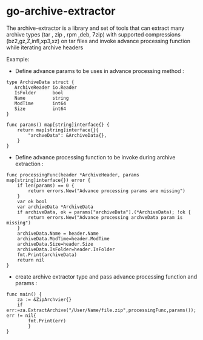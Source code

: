 # go-archive-extractor

The archive-extractor is a library and set of tools
that can extract many archive types (tar , zip , rpm ,deb, 7zip) with supported compressions (bz2,gz,Z,infl,xp3,xz) on tar files
and invoke advance processing function while iterating archive headers

Example:

- Define advance params to be uses in advance processing method :
 ```
type ArchiveData struct {
	ArchiveReader io.Reader
	IsFolder      bool
	Name          string
	ModTime       int64
	Size          int64
}
```
```
func params() map[string]interface{} {
	return map[string]interface{}{
		"archveData": &ArchiveData{},
	}
}
```
- Define advance processing function to be invoke during archive extraction :
```
func processingFunc(header *ArchiveHeader, params map[string]interface{}) error {
	if len(params) == 0 {
		return errors.New("Advance processing params are missing")
	}
	var ok bool
	var archiveData *ArchiveData
	if archiveData, ok = params["archiveData"].(*ArchiveData); !ok {
		return errors.New("Advance processing archveData param is missing")
	}
	archiveData.Name = header.Name
	archiveData.ModTime=header.ModTime
	archiveData.Size=header.Size
	archiveData.IsFolder=header.IsFolder
 	fmt.Print(archiveData)
	return nil
}
```
- create archive extractor type and pass advance processing function and params :
```
func main() {
	za := &ZipArchvier{}
	if err:=za.ExtractArchive("/User/Name/file.zip",processingFunc,params()); err != nil{
 		fmt.Print(err)
 		}
}
```
